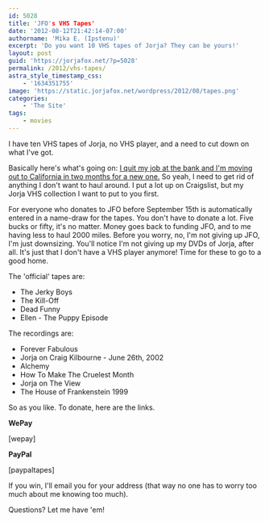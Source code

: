 ```yaml
---
id: 5028
title: 'JFO's VHS Tapes'
date: '2012-08-12T21:42:14-07:00'
authorname: 'Mika E. (Ipstenu)'
excerpt: 'Do you want 10 VHS tapes of Jorja? They can be yours!'
layout: post
guid: 'https://jorjafox.net/?p=5028'
permalink: /2012/vhs-tapes/
astra_style_timestamp_css:
    - '1634351755'
image: 'https://static.jorjafox.net/wordpress/2012/08/tapes.png'
categories:
    - 'The Site'
tags:
    - movies
---
```


I have ten VHS tapes of Jorja, no VHS player, and a need to cut down on what I've got.

Basically here's what's going on: <a href="http://ipstenu.org/2012/wp-quit-bank/">I quit my job at the bank and I'm moving out to California in two months for a new one.</a> So yeah, I need to get rid of anything I don't want to haul around. I put a lot up on Craigslist, but my Jorja VHS collection I want to put to you first.

For everyone who donates to JFO before September 15th is automatically entered in a name-draw for the tapes. You don't have to donate a lot. Five bucks or fifty, it's no matter. Money goes back to funding JFO, and to me having less to haul 2000 miles. Before you worry, no, I'm not giving up JFO, I'm just downsizing. You'll notice I'm not giving up my DVDs of Jorja, after all. It's just that I don't have a VHS player anymore! Time for these to go to a good home.

The 'official' tapes are:
<ul>
	<li>The Jerky Boys</li>
	<li>The Kill-Off</li>
	<li>Dead Funny</li>
	<li>Ellen - The Puppy Episode</li>
</ul>
The recordings are:
<ul>
	<li>Forever Fabulous</li>
	<li>Jorja on Craig Kilbourne - June 26th, 2002</li>
	<li>Alchemy</li>
	<li>How To Make The Cruelest Month</li>
	<li>Jorja on The View</li>
	<li>The House of Frankenstein 1999</li>
</ul>
So as you like. To donate, here are the links.

**WePay**

[wepay]

**PayPal**

[paypaltapes]

If you win, I'll email you for your address (that way no one has to worry too much about me knowing too much).

Questions? Let me have 'em!
